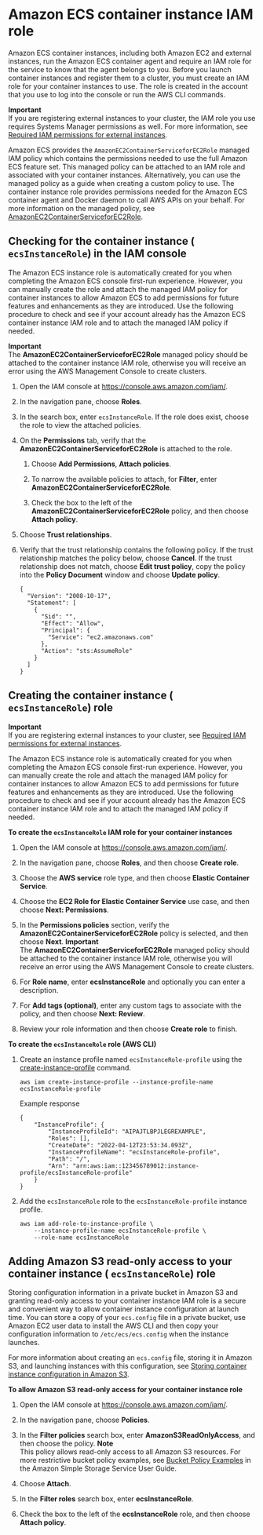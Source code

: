 # Amazon ECS container instance IAM role<a name="instance_IAM_role"></a>

Amazon ECS container instances, including both Amazon EC2 and external instances, run the Amazon ECS container agent and require an IAM role for the service to know that the agent belongs to you\. Before you launch container instances and register them to a cluster, you must create an IAM role for your container instances to use\. The role is created in the account that you use to log into the console or run the AWS CLI commands\.

**Important**  
If you are registering external instances to your cluster, the IAM role you use requires Systems Manager permissions as well\. For more information, see [Required IAM permissions for external instances](ecs-anywhere-iam.md#ecs-anywhere-iam-required)\.

Amazon ECS provides the `AmazonEC2ContainerServiceforEC2Role` managed IAM policy which contains the permissions needed to use the full Amazon ECS feature set\. This managed policy can be attached to an IAM role and associated with your container instances\. Alternatively, you can use the managed policy as a guide when creating a custom policy to use\. The container instance role provides permissions needed for the Amazon ECS container agent and Docker daemon to call AWS APIs on your behalf\. For more information on the managed policy, see [AmazonEC2ContainerServiceforEC2Role](security-iam-awsmanpol.md#security-iam-awsmanpol-AmazonEC2ContainerServiceforEC2Role)\.

## Checking for the container instance \( `ecsInstanceRole`\) in the IAM console<a name="procedure_check_instance_role"></a>

The Amazon ECS instance role is automatically created for you when completing the Amazon ECS console first\-run experience\. However, you can manually create the role and attach the managed IAM policy for container instances to allow Amazon ECS to add permissions for future features and enhancements as they are introduced\. Use the following procedure to check and see if your account already has the Amazon ECS container instance IAM role and to attach the managed IAM policy if needed\.

**Important**  
The **AmazonEC2ContainerServiceforEC2Role** managed policy should be attached to the container instance IAM role, otherwise you will receive an error using the AWS Management Console to create clusters\.

1. Open the IAM console at [https://console\.aws\.amazon\.com/iam/](https://console.aws.amazon.com/iam/)\.

1. In the navigation pane, choose **Roles**\. 

1. In the search box, enter `ecsInstanceRole`\. If the role does exist, choose the role to view the attached policies\.

1. On the **Permissions** tab, verify that the **AmazonEC2ContainerServiceforEC2Role** is attached to the role\.

   1. Choose **Add Permissions**, **Attach policies**\.

   1. To narrow the available policies to attach, for **Filter**, enter **AmazonEC2ContainerServiceforEC2Role**\.

   1. Check the box to the left of the **AmazonEC2ContainerServiceforEC2Role** policy, and then choose **Attach policy**\.

1. Choose **Trust relationships**\.

1. Verify that the trust relationship contains the following policy\. If the trust relationship matches the policy below, choose **Cancel**\. If the trust relationship does not match, choose **Edit trust policy**, copy the policy into the **Policy Document** window and choose **Update policy**\.

   ```
   {
     "Version": "2008-10-17",
     "Statement": [
       {
         "Sid": "",
         "Effect": "Allow",
         "Principal": {
           "Service": "ec2.amazonaws.com"
         },
         "Action": "sts:AssumeRole"
       }
     ]
   }
   ```

## Creating the container instance \( `ecsInstanceRole`\) role<a name="instance-iam-role-create"></a>

**Important**  
If you are registering external instances to your cluster, see [Required IAM permissions for external instances](ecs-anywhere-iam.md#ecs-anywhere-iam-required)\.

The Amazon ECS instance role is automatically created for you when completing the Amazon ECS console first\-run experience\. However, you can manually create the role and attach the managed IAM policy for container instances to allow Amazon ECS to add permissions for future features and enhancements as they are introduced\. Use the following procedure to check and see if your account already has the Amazon ECS container instance IAM role and to attach the managed IAM policy if needed\.

**To create the `ecsInstanceRole` IAM role for your container instances**

1. Open the IAM console at [https://console\.aws\.amazon\.com/iam/](https://console.aws.amazon.com/iam/)\.

1. In the navigation pane, choose **Roles**, and then choose **Create role**\.

1. Choose the **AWS service** role type, and then choose **Elastic Container Service**\.

1. Choose the **EC2 Role for Elastic Container Service** use case, and then choose **Next: Permissions**\.

1. In the **Permissions policies** section, verify the **AmazonEC2ContainerServiceforEC2Role** policy is selected, and then choose **Next**\.
**Important**  
The **AmazonEC2ContainerServiceforEC2Role** managed policy should be attached to the container instance IAM role, otherwise you will receive an error using the AWS Management Console to create clusters\.

1. For **Role name**, enter **ecsInstanceRole** and optionally you can enter a description\.

1. For **Add tags \(optional\)**, enter any custom tags to associate with the policy, and then choose **Next: Review**\.

1. Review your role information and then choose **Create role** to finish\.

**To create the `ecsInstanceRole` role \(AWS CLI\)**

1. Create an instance profile named `ecsInstanceRole-profile` using the [create\-instance\-profile](https://docs.aws.amazon.com/cli/latest/reference/iam/create-instance-profile.html) command\. 

   ```
   aws iam create-instance-profile --instance-profile-name ecsInstanceRole-profile
   ```

   Example response

   ```
   {
       "InstanceProfile": {
           "InstanceProfileId": "AIPAJTLBPJLEGREXAMPLE",
           "Roles": [],
           "CreateDate": "2022-04-12T23:53:34.093Z",
           "InstanceProfileName": "ecsInstanceRole-profile",
           "Path": "/",
           "Arn": "arn:aws:iam::123456789012:instance-profile/ecsInstanceRole-profile"
       }
   }
   ```

1. Add the `ecsInstanceRole` role to the `ecsInstanceRole-profile` instance profile\.

   ```
   aws iam add-role-to-instance-profile \
       --instance-profile-name ecsInstanceRole-profile \
       --role-name ecsInstanceRole
   ```

## Adding Amazon S3 read\-only access to your container instance \( `ecsInstanceRole`\) role<a name="container-instance-role-s3"></a>

Storing configuration information in a private bucket in Amazon S3 and granting read\-only access to your container instance IAM role is a secure and convenient way to allow container instance configuration at launch time\. You can store a copy of your `ecs.config` file in a private bucket, use Amazon EC2 user data to install the AWS CLI and then copy your configuration information to `/etc/ecs/ecs.config` when the instance launches\.

For more information about creating an `ecs.config` file, storing it in Amazon S3, and launching instances with this configuration, see [Storing container instance configuration in Amazon S3](ecs-agent-config.md#ecs-config-s3)\.

**To allow Amazon S3 read\-only access for your container instance role**

1. Open the IAM console at [https://console\.aws\.amazon\.com/iam/](https://console.aws.amazon.com/iam/)\.

1. In the navigation pane, choose **Policies**\. 

1. In the **Filter policies** search box, enter **AmazonS3ReadOnlyAccess**, and then choose the policy\.
**Note**  
This policy allows read\-only access to all Amazon S3 resources\. For more restrictive bucket policy examples, see [Bucket Policy Examples](https://docs.aws.amazon.com/AmazonS3/latest/dev/example-bucket-policies.html) in the Amazon Simple Storage Service User Guide\.

1. Choose **Attach**\.

1. In the **Filter roles** search box, enter **ecsInstanceRole**\.

1. Check the box to the left of the **ecsInstanceRole** role, and then choose **Attach policy**\.